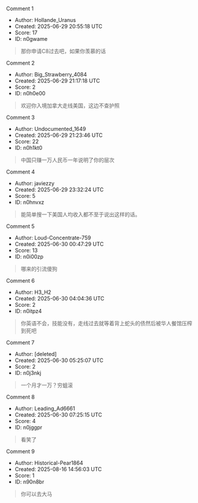 Comment 1

- Author: Hollande_Uranus
- Created: 2025-06-29 20:55:18 UTC
- Score: 17
- ID: n0gwame

> 那你申请C8过去吧，如果你羡慕的话

Comment 2

- Author: Big_Strawberry_4084
- Created: 2025-06-29 21:17:18 UTC
- Score: 2
- ID: n0h0e00

> 欢迎你入境加拿大走线美国，这边不查护照

Comment 3

- Author: Undocumented_1649
- Created: 2025-06-29 21:23:46 UTC
- Score: 22
- ID: n0h1kt0

> 中国只赚一万人民币一年说明了你的层次

Comment 4

- Author: javiezzy
- Created: 2025-06-29 23:32:24 UTC
- Score: 5
- ID: n0hnvxz

> 能简单搜一下美国人均收入都不至于说出这样的话。

Comment 5

- Author: Loud-Concentrate-759
- Created: 2025-06-30 00:47:29 UTC
- Score: 13
- ID: n0i00zp

> 哪来的引流傻狗

Comment 6

- Author: H3_H2
- Created: 2025-06-30 04:04:36 UTC
- Score: 2
- ID: n0itpz4

> 你英语不会，技能没有，走线过去就等着背上蛇头的债然后被华人餐馆压榨到死吧

Comment 7

- Author: [deleted]
- Created: 2025-06-30 05:25:07 UTC
- Score: 2
- ID: n0j3nkj

> 一个月才一万？穷蛆滚

Comment 8

- Author: Leading_Ad6661
- Created: 2025-06-30 07:25:15 UTC
- Score: 4
- ID: n0jggpr

> 看笑了

Comment 9

- Author: Historical-Pear1864
- Created: 2025-08-16 14:56:03 UTC
- Score: 1
- ID: n90n8br

> 你可以去大马
